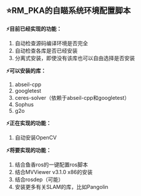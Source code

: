 ## ⭐RM_PKA的自瞄系统环境配置脚本  
**⚡目前已经实现的功能：**  
1. 自动检查源码编译环境是否完全  
2. 自动检查各库是否已经安装  
3. 分离式安装，即使没有该库也可以自由选择是否安装  

**⚡可以安装的库：**  
1. abseil-cpp
2. googletest
3. ceres-solver（依赖于abseil-cpp和googletest）
4. Sophus
5. g2o

**⚡正在实现的功能：**  
1. 自动安装OpenCV  

**⚡将要实现的功能：**  
1. 结合鱼香ros的一键配置ros脚本  
2. 结合MVViewer v3.1.0 x86的安装  
3. 结合rosdep（可能）  
4. 安装更多有关SLAM的库，比如Pangolin  
